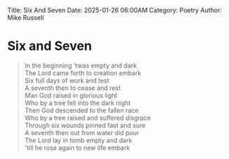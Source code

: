 Title: Six And Seven
Date: 2025-01-26 06:00AM
Category: Poetry
Author: Mike Russell
# Six and Seven

> In the beginning 'twas empty and dark<br>
The Lord came forth to creation embark<br>
Six full days of work and test<br>
A seventh then to cease and rest<br>
Man God raised in glorious light<br>
Who by a tree fell into the dark night<br>
Then God descended to the fallen race<br>
Who by a tree raised and suffered disgrace<br>
Through six wounds pinned fast and sure<br>
A seventh then out from water did pour<br>
The Lord lay in tomb empty and dark<br>
'till he rose again to new life embark